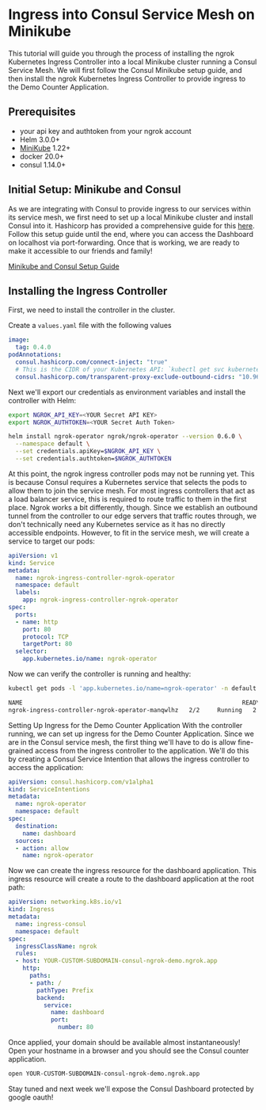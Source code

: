 # Ingress into Consul Service Mesh on Minikube

This tutorial will guide you through the process of installing the ngrok Kubernetes Ingress Controller into a local Minikube cluster running a Consul Service Mesh. We will first follow the Consul Minikube setup guide, and then install the ngrok Kubernetes Ingress Controller to provide ingress to the Demo Counter Application.

## Prerequisites
- your api key and authtoken from your ngrok account
- Helm 3.0.0+
- [MiniKube](https://minikube.sigs.k8s.io/docs/start/) 1.22+
- docker 20.0+
- consul 1.14.0+


## Initial Setup: Minikube and Consul

As we are integrating with Consul to provide ingress to our services within its service mesh, we first need to set up a local Minikube cluster and install Consul into it. Hashicorp has provided a comprehensive guide for this [here](https://developer.hashicorp.com/consul/tutorials/kubernetes/kubernetes-minikube). Follow this setup guide until the end, where you can access the Dashboard on localhost via port-forwarding. Once that is working, we are ready to make it accessible to our friends and family!

[Minikube and Consul Setup Guide](https://developer.hashicorp.com/consul/tutorials/kubernetes/kubernetes-minikube)

## Installing the Ingress Controller
First, we need to install the controller in the cluster.

Create a `values.yaml` file with the following values
```yaml
image:
  tag: 0.4.0
podAnnotations:
  consul.hashicorp.com/connect-inject: "true"
  # This is the CIDR of your Kubernetes API: `kubectl get svc kubernetes --output jsonpath='{.spec.clusterIP}'
  consul.hashicorp.com/transparent-proxy-exclude-outbound-cidrs: "10.96.0.1/32"
```

Next we'll export our credentials as environment variables and install the controller with Helm:

```bash
export NGROK_API_KEY=<YOUR Secret API KEY>
export NGROK_AUTHTOKEN=<YOUR Secret Auth Token>

helm install ngrok-operator ngrok/ngrok-operator --version 0.6.0 \
  --namespace default \
  --set credentials.apiKey=$NGROK_API_KEY \
  --set credentials.authtoken=$NGROK_AUTHTOKEN
```


At this point, the ngrok ingress controller pods may not be running yet. This is because Consul requires a Kubernetes service that selects the pods to allow them to join the service mesh. For most ingress controllers that act as a load balancer service, this is required to route traffic to them in the first place. Ngrok works a bit differently, though. Since we establish an outbound tunnel from the controller to our edge servers that traffic routes through, we don't technically need any Kubernetes service as it has no directly accessible endpoints. However, to fit in the service mesh, we will create a service to target our pods:


```yaml
apiVersion: v1
kind: Service
metadata:
  name: ngrok-ingress-controller-ngrok-operator
  namespace: default
  labels:
    app: ngrok-ingress-controller-ngrok-operator
spec:
  ports:
  - name: http
    port: 80
    protocol: TCP
    targetPort: 80
  selector:
    app.kubernetes.io/name: ngrok-operator
```

Now we can verify the controller is running and healthy:

```bash
kubectl get pods -l 'app.kubernetes.io/name=ngrok-operator' -n default

NAME                                                              READY   STATUS    RESTARTS      AGE
ngrok-ingress-controller-ngrok-operator-manqwlhz   2/2     Running   2 (93s ago)   2m17s
```

Setting Up Ingress for the Demo Counter Application
With the controller running, we can set up ingress for the Demo Counter Application. Since we are in the Consul service mesh, the first thing we'll have to do is allow fine-grained access from the ingress controller to the application. We'll do this by creating a Consul Service Intention that allows the ingress controller to access the application:


```yaml
apiVersion: consul.hashicorp.com/v1alpha1
kind: ServiceIntentions
metadata:
  name: ngrok-operator
  namespace: default
spec:
  destination:
    name: dashboard
  sources:
  - action: allow
    name: ngrok-operator
```


Now we can create the ingress resource for the dashboard application. This ingress resource will create a route to the dashboard application at the root path:


```yaml
apiVersion: networking.k8s.io/v1
kind: Ingress
metadata:
  name: ingress-consul
  namespace: default
spec:
  ingressClassName: ngrok
  rules:
  - host: YOUR-CUSTOM-SUBDOMAIN-consul-ngrok-demo.ngrok.app
    http:
      paths:
      - path: /
        pathType: Prefix
        backend:
          service:
            name: dashboard
            port:
              number: 80
```


Once applied, your domain should be available almost instantaneously! Open your hostname in a browser and you should see the Consul counter application.

```bash
open YOUR-CUSTOM-SUBDOMAIN-consul-ngrok-demo.ngrok.app
```

Stay tuned and next week we'll expose the Consul Dashboard protected by google oauth!

